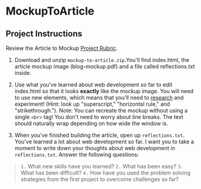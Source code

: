 # MockupToArticle

Project Instructions
--------------------

Review the Article to Mockup [Project Rubric](https://review.udacity.com/#!/rubrics/145/view).

1. Download and unzip `mockup-to-article.zip`.You'll find index.html, the article mockup image (blog-mockup.pdf) and a file called reflections.txt inside.

2. Use what you've learned about web development so far to edit index.html so that it looks **exactly** like the mockup image. You will need to use new elements, which means that you'll need to [research](https://developer.mozilla.org/en-US/docs/Web/HTML/Element) and experiment! (Hint: look up "superscript," "horizontal rule," and "strikethrough."). Note: You can recreate the mockup without using a single `<br>` tag! You don't need to worry about line breaks. The text should naturally wrap depending on how wide the window is.

3. When you've finished building the article, open up `reflections.txt`. You've learned a lot about web development so far. I want you to take a moment to write down your thoughts about web development in `reflections.txt`. Answer the following questions:
>    `1.` What new skills have you learned?
>    `2.` What has been easy?
>    `3.` What has been difficult?
>    `4.` How have you used the problem solving strategies from the first project to overcome challenges so far?